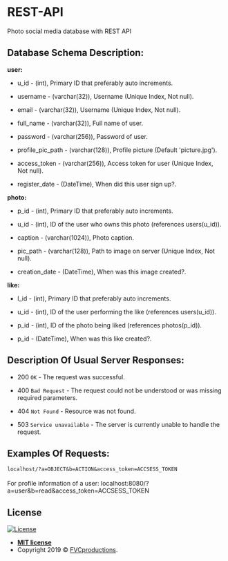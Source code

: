 # REST-API
Photo social media database with REST API

Database Schema Description:
---
<b>user:</b>
<ul>
  <li>
  <p>u_id - (int), Primary ID that preferably auto increments.</p>
  </li>
  <li>
  <p>username - (varchar(32)),  Username (Unique Index, Not null).</p>
  </li>
  <li>
  <p>email - (varchar(32)),  Username (Unique Index, Not null).</p>
  </li>
  <li>
  <p>full_name - (varchar(32)),  Full name of user.</p>
  </li>
  <li>
  <p>password - (varchar(256)), Password of user.</p>
  </li>
  <li>
  <p>profile_pic_path - (varchar(128)), Profile picture (Default 'picture.jpg').</p>
  </li>
  <li>
  <p>access_token - (varchar(256)), Access token for user (Unique Index, Not null).</p>
  </li>
  <li>
  <p>register_date - (DateTime), When did this user sign up?.</p>
  </li>
</ul>

<b>photo:</b>
<ul>
  <li>
  <p>p_id - (int), Primary ID that preferably auto increments.</p>
  </li>
  <li>
  <p>u_id - (int), ID of the user who owns this photo (references users(u_id)).</p>
  </li>
  <li>
  <p>caption - (varchar(1024)),  Photo caption.</p>
  </li>
  <li>
  <p>pic_path - (varchar(128)), Path to image on server (Unique Index, Not null).</p>
  </li>
  <li>
  <p>creation_date - (DateTime), When was this image created?.</p>
  </li>
</ul>

<b>like:</b>
<ul>
  <li>
  <p>l_id - (int), Primary ID that preferably auto increments.</p>
  </li>
  <li>
  <p>u_id - (int), ID of the user performing the like (references users(u_id)).</p>
  </li>
  <li>
  <p>p_id - (int),  ID of the photo being liked (references photos(p_id)).</p>
  </li>
  <li>
  <p>p_id - (DateTime), When was this like created?.</p>
  </li>
</ul>

Description Of Usual Server Responses:
---
<ul>
  <li>
  <p>200 <code>OK</code> - The request was successful.</p>
  </li>
  <li>
  <p>400 <code>Bad Request</code> - The request could not be understood or was missing required parameters.</p>
  </li>
  <li>
  <p>404 <code>Not Found</code> - Resource was not found.</p>
  </li>
  <li>
  <p>503 <code>Service unavailable</code> -  The server is currently unable to handle the request.</p>
  </li>
</ul>


Examples Of Requests:
---
<code>localhost/?a=OBJECT&b=ACTION&access_token=ACCSESS_TOKEN</code><br/><br/>
For profile information of a user: 
localhost:8080/?a=user&b=read&access_token=ACCSESS_TOKEN


License
---
[![License](http://img.shields.io/:license-mit-blue.svg?style=flat-square)](http://badges.mit-license.org)

- **[MIT license](http://opensource.org/licenses/mit-license.php)**
- Copyright 2019 © <a href="http://fvcproductions.com" target="_blank">FVCproductions</a>.

